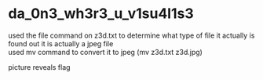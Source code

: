 # da_0n3_wh3r3_u_v1su4l1s3
<p>used the file command on z3d.txt to determine what type of file it actually is<br>
found out it is actually a jpeg file<br>
used mv command to convert it to jpeg (mv z3d.txt z3d.jpg)<br>

picture reveals flag
